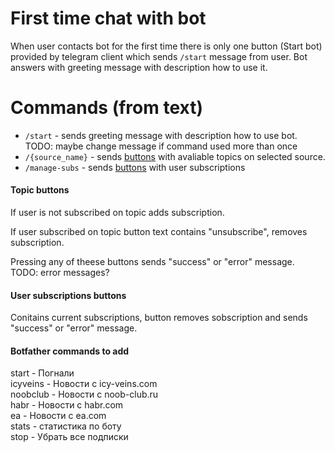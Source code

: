 # First time chat with bot

When user contacts bot for the first time there is only one button (Start bot) provided by telegram client which sends `/start` message from user. Bot answers with greeting message with description how to use it.

# Commands (from text) 
- `/start` - sends greeting message with description how to use bot. TODO: maybe change message if command used more than once
- `/{source_name}` - sends [buttons](#topic-buttons) with avaliable topics on selected source. 
- `/manage-subs` - sends [buttons](#user-subscriptions-buttons) with user subscriptions

#### Topic buttons
If user is not subscribed on topic adds subscription.

If user subscribed on topic button text contains "unsubscribe", removes subscription.

Pressing any of theese buttons sends "success" or "error" message.   
TODO: error messages?

#### User subscriptions buttons
Conitains current subscriptions, button removes sobscription and sends "success" or "error" message. 

#### Botfather commands to add 
start - Погнали   
icyveins - Новости с icy-veins.com  
noobclub - Новости с noob-club.ru  
habr - Новости с habr.com  
ea  - Новости с ea.com  
stats - статистика по боту  
stop - Убрать все подписки

